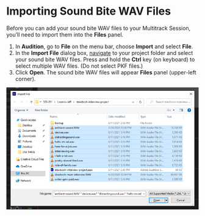 # Importing Sound Bite WAV Files

Before you can add your sound bite WAV files to your Multitrack Session, you’ll need to import them into the **Files** panel.

1. In **Audition**, go to **File** on the menu bar, choose **Import** and select **File**.
2. In the **Import File** dialog box, [navigate](https://jjloomis.gitbooks.io/file-and-folder-management/content/navigating-folder-tree.html) to your project folder and select your sound bite WAV files. Press and hold the **Ctrl** key \(on keyboard\) to select multiple WAV files. \(Do not select PKF files.\)
3. Click **Open**. The sound bite WAV files will appear **Files** panel \(upper-left corner\).

![Importing sound bite WAV files.](../.gitbook/assets/importing-sound-bite-wav-files.png)


